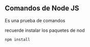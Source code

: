 ## Comandos de Node JS

Es una prueba de comandos 

recuerde instalar los paquetes de nod

```
npm install
```